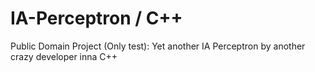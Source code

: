 # IA-Perceptron / C++
Public Domain Project (Only test): Yet another IA Perceptron by another crazy developer inna C++
